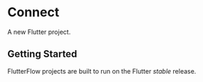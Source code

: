 # Connect

A new Flutter project.

## Getting Started

FlutterFlow projects are built to run on the Flutter _stable_ release.
